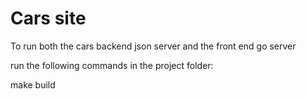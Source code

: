# Cars site

To run both the cars backend json server and the front end go server

run the following commands in the project folder:

make build
